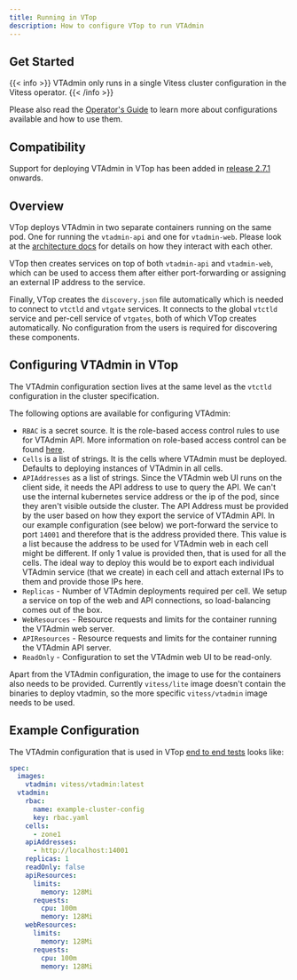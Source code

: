 ```yaml
---
title: Running in VTop
description: How to configure VTop to run VTAdmin
---
```


## Get Started

{{< info >}}
VTAdmin only runs in a single Vitess cluster configuration in the Vitess operator.
{{< /info >}}

Please also read the [Operator's Guide](../operators_guide) to learn more about configurations available and how to use them.

## Compatibility

Support for deploying VTAdmin in VTop has been added in [release 2.7.1](https://github.com/planetscale/vitess-operator/releases/tag/v2.7.1) onwards.

## Overview

VTop deploys VTAdmin in two separate containers running on the same pod. One for running the `vtadmin-api` and one for `vtadmin-web`. Please look at the [architecture docs](../architecture) for details on how they interact with each other.

VTop then creates services on top of both `vtadmin-api` and `vtadmin-web`, which can be used to access them after either port-forwarding or assigning an external IP address to the service.

Finally, VTop creates the `discovery.json` file automatically which is needed to connect to `vtctld` and `vtgate` services. It connects to the global `vtctld` service and per-cell service of `vtgates`, both of which VTop creates automatically. No configuration from the users is required for discovering these components.

## Configuring VTAdmin in VTop

The VTAdmin configuration section lives at the same level as the `vtctld` configuration in the cluster specification.

The following options are available for configuring VTAdmin:

- `RBAC` is a secret source. It is the role-based access control rules to use for VTAdmin API. More information on role-based access control can be found [here](../role-based-access-control).
- `Cells` is a list of strings. It is the cells where VTAdmin must be deployed. Defaults to deploying instances of VTAdmin in all cells.
- `APIAddresses` as a list of strings. Since the VTAdmin web UI runs on the client side, it needs the API address to use to query the API. We can't use the internal kubernetes service address or the ip of the pod, since they aren't visible outside the cluster. The API Address must be provided by the user based on how they export the service of VTAdmin API. In our example configuration (see below) we port-forward the service to port `14001` and therefore that is the address provided there. This value is a list because the address to be used for VTAdmin web in each cell might be different. If only 1 value is provided then, that is used for all the cells. The ideal way to deploy this would be to export each individual VTAdmin service (that we create) in each cell and attach external IPs to them and provide those IPs here.
- `Replicas` - Number of VTAdmin deployments required per cell. We setup a service on top of the web and API connections, so load-balancing comes out of the box.
- `WebResources` - Resource requests and limits for the container running the VTAdmin web server.
- `APIResources` - Resource requests and limits for the container running the VTAdmin API server.
- `ReadOnly` - Configuration to set the VTAdmin web UI to be read-only.

Apart from the VTAdmin configuration, the image to use for the containers also needs to be provided. Currently `vitess/lite` image doesn't contain the binaries to deploy vtadmin, so the more specific `vitess/vtadmin` image needs to be used.

## Example Configuration

The VTAdmin configuration that is used in VTop [end to end tests](https://github.com/planetscale/vitess-operator/tree/main/test/endtoend) looks like:

```yaml
spec:
  images:
    vtadmin: vitess/vtadmin:latest
  vtadmin:
    rbac:
      name: example-cluster-config
      key: rbac.yaml
    cells:
      - zone1
    apiAddresses:
      - http://localhost:14001
    replicas: 1
    readOnly: false
    apiResources:
      limits:
        memory: 128Mi
      requests:
        cpu: 100m
        memory: 128Mi
    webResources:
      limits:
        memory: 128Mi
      requests:
        cpu: 100m
        memory: 128Mi
```
